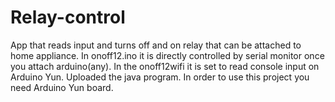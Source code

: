 # Relay-control
App that reads input and turns off and on relay that can be attached to home appliance. In onoff12.ino it is directly controlled by serial monitor once you attach arduino(any). In the onoff12wifi it is set to read console input on Arduino Yun.  Uploaded the java program. In order to use this project you need Arduino Yun board.
